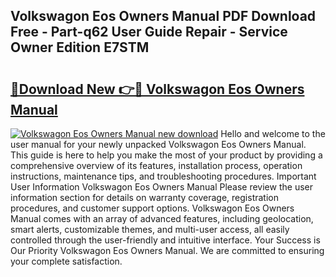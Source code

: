 ## Volkswagon Eos Owners Manual PDF Download Free - Part-q62 User Guide Repair - Service Owner Edition E7STM

# <h2><a href="http://bc51490.oget.top/?id=Volkswagon+Eos+Owners+Manual">🔗Download New 👉🔴 Volkswagon Eos Owners Manual</a></h2>

[![Volkswagon Eos Owners Manual new download](https://i.imgur.com/5g1atiW.png)](http://bc51490.oget.top/?id=Volkswagon+Eos+Owners+Manual)
Hello and welcome to the user manual for your newly unpacked Volkswagon Eos Owners Manual. This guide is here to help you make the most of your product by providing a comprehensive overview of its features, installation process, operation instructions, maintenance tips, and troubleshooting procedures. Important User Information Volkswagon Eos Owners Manual Please review the user information section for details on warranty coverage, registration procedures, and customer support options. Volkswagon Eos Owners Manual comes with an array of advanced features, including geolocation, smart alerts, customizable themes, and multi-user access, all easily controlled through the user-friendly and intuitive interface. Your Success is Our Priority Volkswagon Eos Owners Manual. We are committed to ensuring your complete satisfaction.
